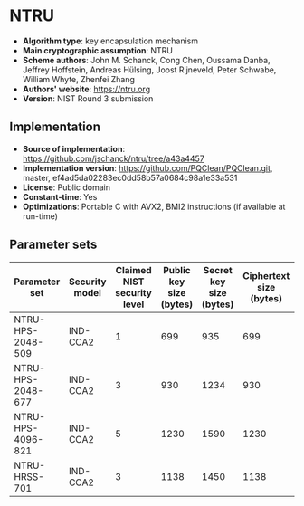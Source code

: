# NTRU

- **Algorithm type**: key encapsulation mechanism
- **Main cryptographic assumption**: NTRU
- **Scheme authors**: John M. Schanck, Cong Chen, Oussama Danba, Jeffrey Hoffstein, Andreas Hülsing, Joost Rijneveld, Peter Schwabe, William Whyte, Zhenfei Zhang
- **Authors' website**: https://ntru.org
- **Version**: NIST Round 3 submission

## Implementation

- **Source of implementation**: https://github.com/jschanck/ntru/tree/a43a4457
- **Implementation version**: https://github.com/PQClean/PQClean.git, master, ef4ad5da02283ec0dd58b57a0684c98a1e33a531
- **License**: Public domain
- **Constant-time**: Yes
- **Optimizations**: Portable C with AVX2, BMI2 instructions (if available at run-time)

## Parameter sets

| Parameter set     | Security model | Claimed NIST security level | Public key size (bytes) | Secret key size (bytes) | Ciphertext size (bytes) | Shared secret size (bytes) |
| ----------------- | -------------- | --------------------------- | ----------------------- | ----------------------- | ----------------------- | -------------------------- |
| NTRU-HPS-2048-509 | IND-CCA2       | 1                           | 699                     | 935                     | 699                     | 32                         |
| NTRU-HPS-2048-677 | IND-CCA2       | 3                           | 930                     | 1234                    | 930                     | 32                         |
| NTRU-HPS-4096-821 | IND-CCA2       | 5                           | 1230                    | 1590                    | 1230                    | 32                         |
| NTRU-HRSS-701     | IND-CCA2       | 3                           | 1138                    | 1450                    | 1138                    | 32                         |
